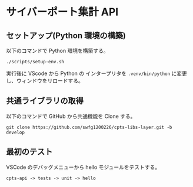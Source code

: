 # サイバーポート集計 API

## セットアップ(Python 環境の構築)

以下のコマンドで Python 環境を構築する。

```
./scripts/setup-env.sh
```

実行後に VScode から Python の インタープリタを `.venv/bin/python` に変更し、ウィンドウをリロードする。

## 共通ライブラリの取得

以下のコマンドで GitHub から共通機能を Clone する。

```
git clone https://github.com/swfg1200226/cpts-libs-layer.git -b develop
```

## 最初のテスト

VSCode のデバッグメニューから hello モジュールをテストする。

```
cpts-api -> tests -> unit -> hello
```
